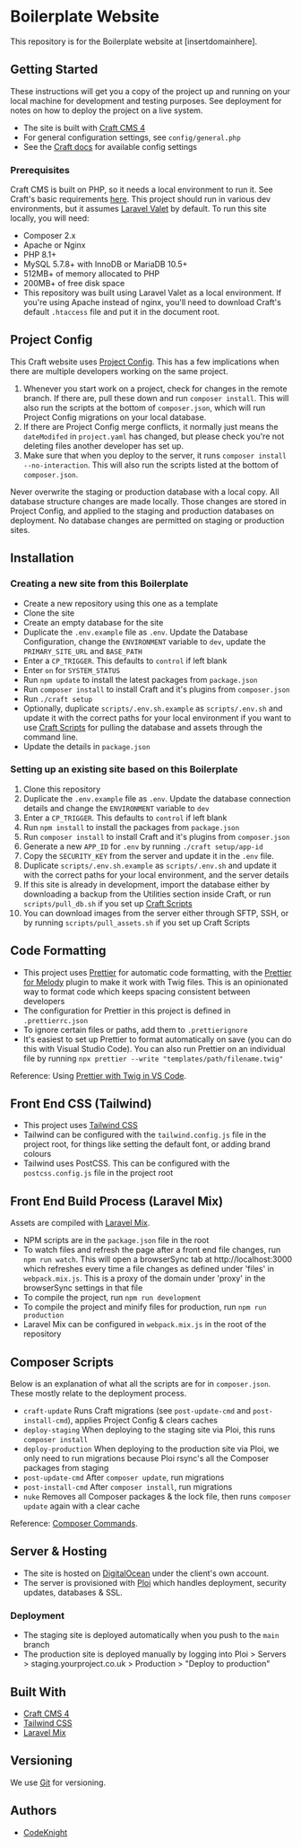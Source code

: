 # Boilerplate Website

This repository is for the Boilerplate website at [insertdomainhere].

## Getting Started

These instructions will get you a copy of the project up and running on your local machine for development and testing purposes. See deployment for notes on how to deploy the project on a live system.

-  The site is built with [Craft CMS 4](https://craftcms.com)
-  For general configuration settings, see `config/general.php`
-  See the [Craft docs](https://craftcms.com/docs/4.x/config/config-settings.html) for available config settings

### Prerequisites

Craft CMS is built on PHP, so it needs a local environment to run it. See Craft's basic requirements [here](https://craftcms.com/docs/4.x/requirements.html). This project should run in various dev environments, but it assumes [Laravel Valet](https://laravel-mix.com) by default. To run this site locally, you will need:

-  Composer 2.x
-  Apache or Nginx
-  PHP 8.1+
-  MySQL 5.7.8+ with InnoDB or MariaDB 10.5+
-  512MB+ of memory allocated to PHP
-  200MB+ of free disk space
-  This repository was built using Laravel Valet as a local environment. If you're using Apache instead of nginx, you'll need to download Craft's default `.htaccess` file and put it in the document root.

## Project Config

This Craft website uses [Project Config](https://craftcms.com/docs/4.x/project-config.html). This has a few implications when there are multiple developers working on the same project.

1. Whenever you start work on a project, check for changes in the remote branch. If there are, pull these down and run `composer install`. This will also run the scripts at the bottom of `composer.json`, which will run Project Config migrations on your local database.
2. If there are Project Config merge conflicts, it normally just means the `dateModifed` in `project.yaml` has changed, but please check you're not deleting files another developer has set up.
3. Make sure that when you deploy to the server, it runs `composer install --no-interaction`. This will also run the scripts listed at the bottom of `composer.json`.

Never overwrite the staging or production database with a local copy.
All database structure changes are made locally. Those changes are stored in Project Config, and applied to the staging and production databases on deployment. No database changes are permitted on staging or production sites.

## Installation

### Creating a new site from this Boilerplate

-  Create a new repository using this one as a template
-  Clone the site
-  Create an empty database for the site
-  Duplicate the `.env.example` file as `.env`. Update the Database Configuration, change the `ENVIRONMENT` variable to `dev`, update the `PRIMARY_SITE_URL` and `BASE_PATH`
-  Enter a `CP_TRIGGER`. This defaults to `control` if left blank
-  Enter `on` for `SYSTEM_STATUS`
-  Run `npm update` to install the latest packages from `package.json`
-  Run `composer install` to install Craft and it's plugins from `composer.json`
-  Run `./craft setup`
-  Optionally, duplicate `scripts/.env.sh.example` as `scripts/.env.sh` and update it with the correct paths for your local environment if you want to use [Craft Scripts](https://github.com/nystudio107/craft-scripts) for pulling the database and assets through the command line.
-  Update the details in `package.json`

### Setting up an existing site based on this Boilerplate

1. Clone this repository
2. Duplicate the `.env.example` file as `.env`. Update the database connection details and change the `ENVIRONMENT` variable to `dev`
3. Enter a `CP_TRIGGER`. This defaults to `control` if left blank
4. Run `npm install` to install the packages from `package.json`
5. Run `composer install` to install Craft and it's plugins from `composer.json`
6. Generate a new `APP_ID` for `.env` by running `./craft setup/app-id`
7. Copy the `SECURITY_KEY` from the server and update it in the `.env` file.
8. Duplicate `scripts/.env.sh.example` as `scripts/.env.sh` and update it with the correct paths for your local environment, and the server details
9. If this site is already in development, import the database either by downloading a backup from the Utilities section inside Craft, or run `scripts/pull_db.sh` if you set up [Craft Scripts](https://github.com/nystudio107/craft-scripts)
10.   You can download images from the server either through SFTP, SSH, or by running `scripts/pull_assets.sh` if you set up Craft Scripts

## Code Formatting

-  This project uses [Prettier](https://prettier.io) for automatic code formatting, with the [Prettier for Melody](https://github.com/trivago/prettier-plugin-twig-melody) plugin to make it work with Twig files. This is an opinionated way to format code which keeps spacing consistent between developers
-  The configuration for Prettier in this project is defined in `.prettierrc.json`
-  To ignore certain files or paths, add them to `.prettierignore`
-  It's easiest to set up Prettier to format automatically on save (you can do this with Visual Studio Code). You can also run Prettier on an individual file by running `npx prettier --write "templates/path/filename.twig"`

Reference: Using [Prettier with Twig in VS Code](https://codeknight.co.uk/blog/getting-prettier-working-with-twig-craft-cms).

## Front End CSS (Tailwind)

-  This project uses [Tailwind CSS](https://tailwindcss.com)
-  Tailwind can be configured with the `tailwind.config.js` file in the project root, for things like setting the default font, or adding brand colours
-  Tailwind uses PostCSS. This can be configured with the `postcss.config.js` file in the project root

## Front End Build Process (Laravel Mix)

Assets are compiled with [Laravel Mix](https://laravel-mix.com).

-  NPM scripts are in the `package.json` file in the root
-  To watch files and refresh the page after a front end file changes, run `npm run watch`. This will open a browserSync tab at http://localhost:3000 which refreshes every time a file changes as defined under 'files' in `webpack.mix.js`. This is a proxy of the domain under 'proxy' in the browserSync settings in that file
-  To compile the project, run `npm run development`
-  To compile the project and minify files for production, run `npm run production`
-  Laravel Mix can be configured in `webpack.mix.js` in the root of the repository

## Composer Scripts

Below is an explanation of what all the scripts are for in `composer.json`. These mostly relate to the deployment process.

-  `craft-update` Runs Craft migrations (see `post-update-cmd` and `post-install-cmd`), applies Project Config & clears caches
-  `deploy-staging` When deploying to the staging site via Ploi, this runs `composer install`
-  `deploy-production` When deploying to the production site via Ploi, we only need to run migrations because Ploi rsync's all the Composer packages from staging
-  `post-update-cmd` After `composer update`, run migrations
-  `post-install-cmd` After `composer install`, run migrations
-  `nuke` Removes all Composer packages & the lock file, then runs `composer update` again with a clear cache

Reference: [Composer Commands](https://getcomposer.org/doc/articles/scripts).

## Server & Hosting

-  The site is hosted on [DigitalOcean](https://cloud.digitalocean.com) under the client's own account.
-  The server is provisioned with [Ploi](https://ploi.io) which handles deployment, security updates, databases & SSL.

### Deployment

-  The staging site is deployed automatically when you push to the `main` branch
-  The production site is deployed manually by logging into Ploi > Servers > staging.yourproject.co.uk > Production > "Deploy to production"

## Built With

-  [Craft CMS 4](https://craftcms.com)
-  [Tailwind CSS](https://tailwindcss.com)
-  [Laravel Mix](https://laravel-mix.com)

## Versioning

We use [Git](https://git-scm.com) for versioning.

## Authors

-  [CodeKnight](https://codeknight.co.uk)
